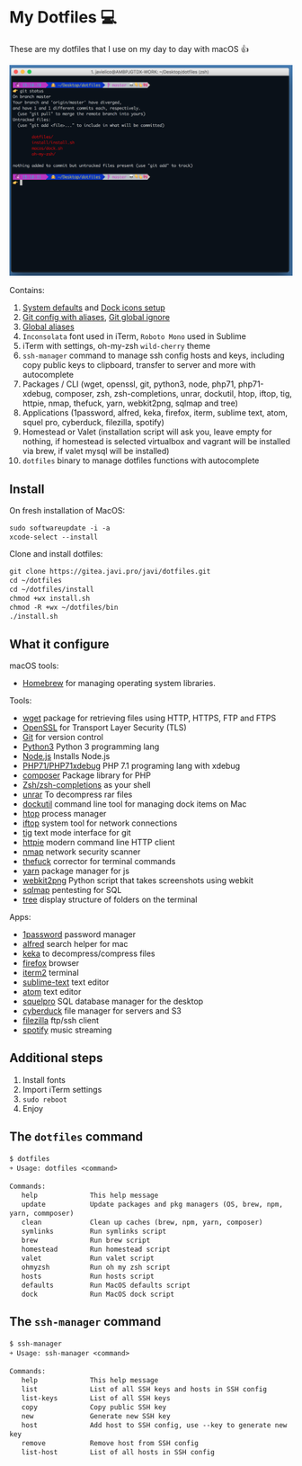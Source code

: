 # My Dotfiles 💻
These are my dotfiles that I use on my day to day with macOS 👍

![iTerm](https://raw.githubusercontent.com/javidotpro/dotfiles/master/iterm.png)

Contains:
  1. [System defaults](https://github.com/javidotpro/dotfiles/blob/master/macos/defaults.sh) and [Dock icons setup](https://github.com/javidotpro/dotfiles/blob/master/macos/dock.sh) 
  2. [Git config with aliases](https://github.com/javidotpro/dotfiles/blob/master/dots/.gitconfig), [Git global ignore](https://github.com/javidotpro/dotfiles/blob/master/dots/.gitignore_global)
  3. [Global aliases](https://github.com/javidotpro/dotfiles/blob/master/dots/.aliases) 
  4. `Inconsolata` font used in iTerm, `Roboto Mono` used in Sublime
  5. iTerm with settings, oh-my-zsh `wild-cherry` theme
  6. `ssh-manager` command to manage ssh config hosts and keys, including copy public keys to clipboard, transfer to server and more with autocomplete
  7. Packages / CLI (wget, openssl, git, python3, node, php71, php71-xdebug, composer, zsh, zsh-completions, unrar, dockutil, htop, iftop, tig, httpie, nmap, thefuck, yarn, webkit2png, sqlmap and tree)
  10. Applications (1password, alfred, keka, firefox, iterm, sublime text, atom, squel pro, cyberduck, filezilla, spotify)
  11. Homestead or Valet (installation script will ask you, leave empty for nothing, if homestead is selected virtualbox and vagrant will be installed via brew, if valet mysql will be installed)
  12. `dotfiles` binary to manage dotfiles functions with autocomplete
  
## Install

On fresh installation of MacOS:

    sudo softwareupdate -i -a
    xcode-select --install

Clone and install dotfiles:
  
    git clone https://gitea.javi.pro/javi/dotfiles.git
    cd ~/dotfiles
    cd ~/dotfiles/install
    chmod +wx install.sh
    chmod -R +wx ~/dotfiles/bin
    ./install.sh

What it configure
---------------

macOS tools:

* [Homebrew] for managing operating system libraries.

[Homebrew]: http://brew.sh/
[wget]: https://formulae.brew.sh/formula/wget#default
[OpenSSL]: https://formulae.brew.sh/formula/openssl#default
[Git]: https://formulae.brew.sh/formula/git#default
[Python3]: https://formulae.brew.sh/formula/python#default
[Node.js]: https://formulae.brew.sh/formula/node#default
[PHP71/PHP71xdebug]: https://formulae.brew.sh/formula/php@7.1#default
[composer]: https://formulae.brew.sh/formula/composer#default
[Zsh/zsh-completions]: https://formulae.brew.sh/formula/zsh#default
[unrar]: https://formulae.brew.sh/formula/unrar#default
[dockutil]: https://formulae.brew.sh/formula/dockutil#default
[htop]: https://formulae.brew.sh/formula/htop#default
[iftop]: https://formulae.brew.sh/formula/iftop#default
[tig]: https://formulae.brew.sh/formula/tig#default
[httpie]: https://formulae.brew.sh/formula/httpie#default
[nmap]: https://formulae.brew.sh/formula/nmap#default
[thefuck]: https://formulae.brew.sh/formula/thefuck#default
[yarn]: https://formulae.brew.sh/formula/yarn#default
[webkit2png]: https://formulae.brew.sh/formula/webkit2png#default
[sqlmap]: https://formulae.brew.sh/formula/sqlmap#default
[tree]: https://formulae.brew.sh/formula/tree#default
[1password]: https://formulae.brew.sh/cask/1password
[alfred]: https://formulae.brew.sh/cask/alfred
[keka]: https://formulae.brew.sh/cask/keka
[firefox]: https://formulae.brew.sh/cask/firefox
[iterm2]: https://formulae.brew.sh/cask/iterm2
[sublime-text]: https://formulae.brew.sh/cask/sublime-text
[atom]: https://formulae.brew.sh/cask/atom
[squelpro]: https://formulae.brew.sh/cask/squelpro
[cyberduck]: https://formulae.brew.sh/cask/cyberduck
[filezilla]: https://formulae.brew.sh/cask/filezilla
[spotify]: https://formulae.brew.sh/cask/spotify

Tools:

* [wget] package for retrieving files using HTTP, HTTPS, FTP and FTPS 
* [OpenSSL] for Transport Layer Security (TLS)
* [Git] for version control
* [Python3] Python 3 programming lang
* [Node.js] Installs Node.js
* [PHP71/PHP71xdebug] PHP 7.1 programing lang with xdebug
* [composer] Package library for PHP
* [Zsh/zsh-completions] as your shell
* [unrar] To decompress rar files
* [dockutil] command line tool for managing dock items on Mac
* [htop] process manager
* [iftop] system tool for network connections
* [tig] text mode interface for git
* [httpie] modern command line HTTP client
* [nmap] network security scanner
* [thefuck] corrector for terminal commands
* [yarn] package manager for js
* [webkit2png] Python script that takes screenshots using webkit
* [sqlmap] pentesting for SQL
* [tree] display structure of folders on the terminal

Apps:

* [1password] password manager
* [alfred] search helper for mac
* [keka] to decompress/compress files
* [firefox] browser
* [iterm2] terminal
* [sublime-text] text editor
* [atom] text editor
* [squelpro] SQL database manager for the desktop
* [cyberduck] file manager for servers and S3
* [filezilla] ftp/ssh client
* [spotify] music streaming

## Additional steps

1. Install fonts
2. Import iTerm settings
3. `sudo reboot`
4. Enjoy

## The `dotfiles` command

    $ dotfiles
    ￫ Usage: dotfiles <command>

    Commands:
       help             This help message
       update           Update packages and pkg managers (OS, brew, npm, yarn, commposer)
       clean            Clean up caches (brew, npm, yarn, composer)
       symlinks         Run symlinks script
       brew             Run brew script
       homestead        Run homestead script
       valet            Run valet script
       ohmyzsh          Run oh my zsh script
       hosts            Run hosts script
       defaults         Run MacOS defaults script
       dock             Run MacOS dock script

## The `ssh-manager` command

    $ ssh-manager
    ￫ Usage: ssh-manager <command>

    Commands:
       help             This help message
       list             List of all SSH keys and hosts in SSH config
       list-keys        List of all SSH keys
       copy             Copy public SSH key
       new              Generate new SSH key
       host             Add host to SSH config, use --key to generate new key
       remove           Remove host from SSH config
       list-host        List of all hosts in SSH config

